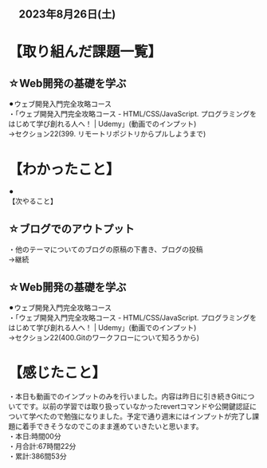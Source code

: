 ## 　2023年8月26日(土)
# 【取り組んだ課題一覧】
## ☆Web開発の基礎を学ぶ
⚫︎ウェブ開発入門完全攻略コース<br>
・「ウェブ開発入門完全攻略コース - HTML/CSS/JavaScript. プログラミングをはじめて学び創れる人へ！ | Udemy」(動画でのインプット)<br>
→セクション22(399. リモートリポジトリからプルしようまで)<br>
# 【わかったこと】
⚫︎<br>
【次やること】
## ☆ブログでのアウトプット
・他のテーマについてのブログの原稿の下書き、ブログの投稿<br>
→継続<br>
## ☆Web開発の基礎を学ぶ
⚫︎ウェブ開発入門完全攻略コース<br>
・「ウェブ開発入門完全攻略コース - HTML/CSS/JavaScript. プログラミングをはじめて学び創れる人へ！ | Udemy」(動画でのインプット)<br>
→セクション22(400.Gitのワークフローについて知ろうから)<br>
# 【感じたこと】
・本日も動画でのインプットのみを行いました。内容は昨日に引き続きGitについてです。以前の学習では取り扱っていなかったrevertコマンドや公開鍵認証について学べたので勉強になりました。予定で通り週末にはインプットが完了し課題に着手できそうなのでこのまま進めていきたいと思います。<br>
・本日:時間00分<br>
・月合計:67時間22分<br>
・累計:386間53分<br>
